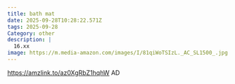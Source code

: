 ```yaml
---
title: bath mat
date: 2025-09-28T10:28:22.571Z
tags: 2025-09-28
Category: other
description: |
  16.xx
image: https://m.media-amazon.com/images/I/81qiWoTSIzL._AC_SL1500_.jpg
---
```

https://amzlink.to/az0XgRbZ1hqhW
AD
